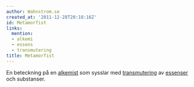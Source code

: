 ```yaml
---
author: Wahnstrom.se
created_at: '2011-12-28T20:18:16Z'
id: Metamorfist
links:
  mention:
  - alkemi
  - essens
  - transmutering
title: Metamorfist
---
```


En beteckning på en [alkemist] som sysslar med [transmutering] av [essenser] och substanser.

  [alkemist]: alkemi
  [transmutering]: transmutering
  [essenser]: essens